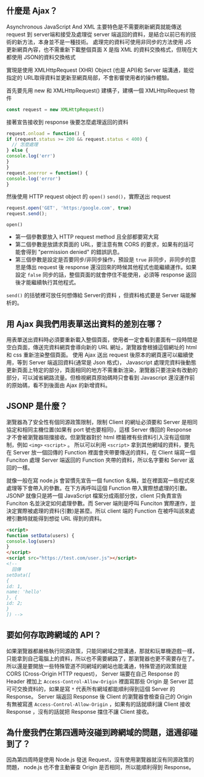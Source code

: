 ## 什麼是 Ajax？
Asynchronous JavaScript And XML 
主要特色是不需要刷新網頁就能傳送 request 到 server端和接受及處理從 server 端返回的資料，是結合以前已有的技術的新方法，本身並不是一種技術。
處理完的資料可使用非同步的方法使用 JS 更新網頁內容，也不需重新下載整個頁面
X 是指 XML 的資料交換格式，但現在大都使用 JSON的資料交換格式

實現是使用 XMLHttpRequest (XHR) Object (也是 API)和 Server 端溝通，能從指定的 URL取得資料並更新至網頁局部，不會影響使用者的操作體驗。

首先要先用 new 和 XMLHttpRequest() 建構子，建構一個 XMLHttpRequest 物件
```js 
const request = new XMLHttpRequest() 
```
接著宣告接收到 response 後要怎麼處理返回的資料

```js
request.onload = function() { 
if (request.status >= 200 && request.status < 400) {
  // 怎麼處理
} else {
console.log('err')
}
}
request.onerror = function() {
console.log('error')
}
```
然後使用 HTTP request object 的 `open()` `send()`，實際送出 request
```js
request.open('GET', 'https:/google.com', true) 
request.send(); 
```
`open()` 
  - 第一個參數要放入 HTTP request method 且全部都要寫大寫
  - 第二個參數是放請求頁面的 URL，要注意有無 CORS 的要求，如果有的話可能會得到 "permission denied" 的錯誤訊息。
  - 第三個參數是設定是否要同步/非同步操作，預設是 `true` 非同步，非同步的意思是傳出 request 後 response 還沒回來的時候其他程式也能繼續運作。如果設定 `false` 同步的話，整個頁面的就會停住不能使用，必須等 response 返回後才能繼續執行其他程式。

`send()` 的括號裡可放任何想傳給 Server的資料 ，但資料格式要是 Server 端能解析的。

## 用 Ajax 與我們用表單送出資料的差別在哪？
用表單送出資料時必須要重新載入整個頁面，使用者一定會看到畫面有一段時間是空白頁面，傳送完資料網頁會導向新的 URL 網址，瀏覽器會根據這個網址的 html 和 css 重新渲染整個頁面。
使用 Ajax 送出 request 後原本的網頁還可以繼續使用，等到 Server 端返回資料(通常是 Json 格式)， Javascript 處理完資料後動態更新頁面上特定的部分，頁面相同的地方不需重新渲染，瀏覽器只要渲染有改動的部分，可以減省網路流量。但檢視網頁原始碼時只會看到 Javascript 還沒運作前的原始碼，看不到後面由 Ajax 的新增資料。

## JSONP 是什麼？
瀏覽器為了安全性有個同源政策限制，限制 Client 的網址必須要和 Server 是相同協定和相同主機位置(如果有 port 號也要相同)，這樣 Server 傳回的 Response 才不會被瀏覽器阻擋接收。但瀏覽器對於 html 標籤裡有些資料引入沒有這個限制，例如 `<img>` `<script>` 。
所以可以利用 `<script>` 拿到其他網域的資料，要先在 Server 放一個回傳的 Function 裡面會夾帶要傳送的資料，在 Client 端寫一個Funciton 處理 Server 端返回的 Function 夾帶的資料，所以名字要和 Server 返回的一樣。

就像一般在寫 node.js 會習慣先宣告一個 function 名稱，並在裡面寫一些程式來處理等下會帶入的參數。在下方再呼叫這個 Function 帶入實際想處理的引數。JSONP 就像只是將一個 JavaScript 檔案分成兩部分放，client 只負責宣告 Funciton 名並決定如何處理參數。而 Server 端則是呼叫 Funciton 實際運作，並決定實際被處理的資料(引數)是甚麼。所以 client 端的 Function 在被呼叫該來處裡引數時就能得到想從 URL 得到的資料。

```html
<script>
function setData(users) {
console.log(users)
}
</script>
<script src="https://test.com/user.js"></script>
<!-- 
  回傳
setData([
{
id: 1,
name: 'hello'
}, {
id: 2;
}
]) -->
```
## 要如何存取跨網域的 API？
如果瀏覽器都嚴格執行同源政策，只能同網域之間溝通，那就和玩單機遊戲一樣，只能拿到自己電腦上的資料，所以也不需要網路了，那瀏覽器也更不需要存在了。所以還是要開放一些特殊管道不同網域的網站也能溝通，特殊管道的政策就是 CORS (Cross-Origin HTTP request)， Server 端要在自己 Response 的 Header 裡加上 `Access-Control-Allow-Origin` 裡面寫那些 Origin 是 Server 認可可交換資料的，如果是寫 `*` 代表所有網域都能順利得到這個 Server 的 Response。 Server 端返回 Response 後 Client 的瀏覽器會檢查自己的 Origin 有無被寫進 `Access-Control-Allow-Origin` ，如果有的話就順利讓 Client 接收 Response ，沒有的話就把 Response 擋住不讓 Client 接收。

## 為什麼我們在第四週時沒碰到跨網域的問題，這週卻碰到了？

因為第四周時是使用 Node.js 發送 Request，沒有使用瀏覽器就沒有同源政策的問題， node.js 也不會主動審查 Origin 是否相同，所以能順利得到 Response。